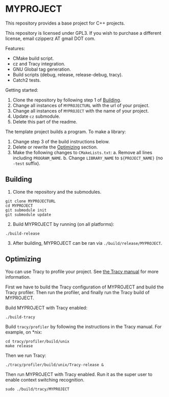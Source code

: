 # MYPROJECT

This repository provides a base project for C++ projects.

This repository is licensed under GPL3.  If you wish to
purchase a different license, email czipperz AT gmail DOT com.

Features:
* CMake build script.
* cz and Tracy integration.
* GNU Global tag generation.
* Build scripts (debug, release, release-debug, tracy).
* Catch2 tests.

Getting started:
1. Clone the repository by following step 1 of [Building](#Building).
2. Change all instances of `MYPROJECTURL` with the url of your project.
3. Change all instances of `MYPROJECT` with the name of your project.
4. Update `cz` submodule.
5. Delete this part of the readme.

The template project builds a program.  To make a library:
1. Change step 3 of the build instructions below.
2. Delete or rewrite the [Optimizing](#Optimizing) section.
3. Make the following changes to `CMakeLists.txt`:
   a. Remove all lines including `PROGRAM_NAME`.
   b. Change `LIBRARY_NAME` to `${PROJECT_NAME}` (no `-test` suffix).

## Building

1. Clone the repository and the submodules.

```
git clone MYPROJECTURL
cd MYPROJECT
git submodule init
git submodule update
```

2. Build MYPROJECT by running (on all platforms):

```
./build-release
```

3. After building, MYPROJECT can be ran via `./build/release/MYPROJECT`.

## Optimizing

You can use Tracy to profile your project.  See [the Tracy manual] for more information.

[the Tracy manual]: https://bitbucket.com/wolfpld/tracy/downloads/tracy.pdf

First we have to build the Tracy configuration of MYPROJECT and build the Tracy
profiler.  Then run the profiler, and finally run the Tracy build of MYPROJECT.

Build MYPROJECT with Tracy enabled:
```
./build-tracy
```

Build `tracy/profiler` by following the instructions in the Tracy manual.  For example, on *nix:
```
cd tracy/profiler/build/unix
make release
```

Then we run Tracy:
```
./tracy/profiler/build/unix/Tracy-release &
```

Then run MYPROJECT with Tracy enabled.  Run it as the
super user to enable context switching recognition.
```
sudo ./build/tracy/MYPROJECT
```
